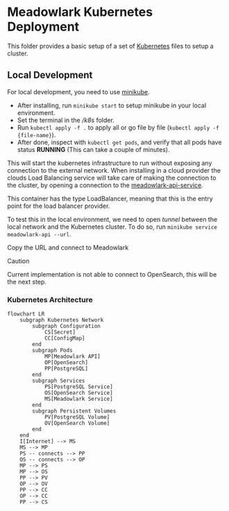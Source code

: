# Meadowlark Kubernetes Deployment

This folder provides a basic setup of a set of
[Kubernetes](https://kubernetes.io/) files to setup a cluster.

## Local Development

For local development, you need to use
[minikube](https://minikube.sigs.k8s.io/docs/start/).

* After installing, run `minikube start` to setup minikube in your local
  environment.
* Set the terminal in the */k8s* folder.
* Run `kubectl apply -f .` to apply all or go file by file (`kubectl apply -f {file-name}`).
* After done, inspect with `kubectl get pods`, and verify that all pods have
  status **RUNNING** (This can take a couple of minutes).

This will start the kubernetes infrastructure to run without exposing any
connection to the external network. When installing in a cloud provider the
clouds Load Balancing service will take care of making the connection to the
cluster, by opening a connection to the
[meadowlark-api-service](meadowlark-api-service.yaml).

This container has the type LoadBalancer, meaning that this is the entry point
for the load balancer provider.

To test this in the local environment, we need to open *tunnel* between the
local network and the Kubernetes cluster. To do so, run `minikube service
meadowlark-api --url`.

Copy the URL and connect to Meadowlark

> [!CAUTION]
> Current implementation is not able to connect to OpenSearch, this will be the next step.

### Kubernetes Architecture

```mermaid
flowchart LR
    subgraph Kubernetes Network
        subgraph Configuration
            CS[Secret]
            CC[ConfigMap]
        end
        subgraph Pods
            MP[Meadowlark API]
            OP[OpenSearch]
            PP[PostgreSQL]
        end
        subgraph Services
            PS[PostgreSQL Service]
            OS[OpenSearch Service]
            MS[Meadowlark Service]
        end
        subgraph Persistent Volumes
            PV[PostgreSQL Volume]
            OV[OpenSearch Volume]
        end
    end
    I[Internet] --> MS
    MS --> MP
    PS -- connects --> PP
    OS -- connects --> OP
    MP --> PS
    MP --> OS
    PP --> PV
    OP --> OV
    PP --> CC
    OP --> CC
    PP --> CS
```
